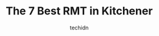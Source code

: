 ---
layout: ampstory
image: https://i0.wp.com/www.auto.or.id/wp-content/uploads/2023/06/joy-registered-massage-therapy-and-osteopathy-clinic-0-kitchener-1686323702.jpeg?resize=640,853
author: techidn
featured: false
description: Kitchener, Ontario, Canada is a haven for RMT enthusiasts, boasting an impressive array of 7 top-notch establishments. Whether youre a seasoned connoisseur or simply curious to explore the 
title: The 7 Best RMT in Kitchener
cover:
   title: The 7 Best RMT in Kitchener
   subtitle: AUTO.OR.ID
   background: https://www.auto.or.id/wp-content/uploads/2023/06/joy-registered-massage-therapy-and-osteopathy-clinic-0-kitchener-1686323702.jpeg

pages: 
 - layout: thirds
   top: <h1>#1 Massage Addict</h1>
   bottom: "<p>Caralyn is amazing! I had her for the first time today and she did a fantastic job on the sore muscles in my shoulder. Hands down the best massage Ive ever received an</p>"
   background: https://www.auto.or.id/wp-content/uploads/2023/06/joy-registered-massage-therapy-and-osteopathy-clinic-1-kitchener-1686323704.jpeg
   backgroundblur: true
 - layout: thirds
   top: <h1>#2 Encompass Health & Wellness</h1>
   bottom: "<p>130 Weber St W #202, Kitchener, ON N2H 4A2, Canada</p>"
   background: https://www.auto.or.id/wp-content/uploads/2023/06/joy-registered-massage-therapy-and-osteopathy-clinic-2-kitchener-1686323704.jpeg
   cta:
      link: https://www.auto.or.id/the-7-best-rmt-in-kitchener/
      text: The 7 Best RMT in Kitchener
 - layout: thirds
   top: <h1>#3 Savannah Massage Therapy and Wellness Clinic</h1>
   bottom: "<p>148 Manitou Dr #203, Kitchener, ON N2C 1L3, Canada</p>"
   background: https://images.unsplash.com/photo-1573806719978-9f22b2360fad?ixlib=rb-4.0.3&ixid=MnwxMjA3fDB8MHxwaG90by1wYWdlfHx8fGVufDB8fHx8&auto=format&fit=crop&w=640&h=853&q=80
   cta:
      link: https://www.auto.or.id/the-7-best-rmt-in-kitchener/
      text: The 7 Best RMT in Kitchener
 - layout: thirds
   top: <h1>#4 MassageWorks</h1>
   bottom: "<p>325 Max Becker Dr, Kitchener, ON N2E 4L1, Canada</p>"
   background: https://images.unsplash.com/photo-1639928845176-2804838ca715?ixlib=rb-4.0.3&ixid=MnwxMjA3fDB8MHxwaG90by1wYWdlfHx8fGVufDB8fHx8&auto=format&fit=crop&w=640&h=853&q=80
   cta:
      link: https://www.auto.or.id/the-7-best-rmt-in-kitchener/
      text: The 7 Best RMT in Kitchener
 - layout: thirds
   top: <h1>#5 Trinity Registered Massage Therapy</h1>
   bottom: "<p>1415 Huron Rd Unit 223, Kitchener, ON N2R 0L3, Canada</p>"
   background: https://images.unsplash.com/photo-1574786577759-aebe09a843c6?ixlib=rb-4.0.3&ixid=MnwxMjA3fDB8MHxwaG90by1wYWdlfHx8fGVufDB8fHx8&auto=format&fit=crop&w=640&h=853&q=80
   cta:
      link: https://www.auto.or.id/the-7-best-rmt-in-kitchener/
      text: The 7 Best RMT in Kitchener
 - layout: thirds
   top: <h1>#6 Kitchener Physiotherapy & Wellness</h1>
   bottom: "<p>310 King St E Unit 301, Kitchener, ON N2G 2L3, Canada</p>"
   background: https://images.unsplash.com/photo-1617814065893-00757125efab?ixlib=rb-4.0.3&ixid=MnwxMjA3fDB8MHxwaG90by1wYWdlfHx8fGVufDB8fHx8&auto=format&fit=crop&w=640&h=853&q=80
   cta:
      link: https://www.auto.or.id/the-7-best-rmt-in-kitchener/
      text: The 7 Best RMT in Kitchener
 - layout: thirds
   top: <h1>#7 Joy Registered Massage Therapy and Osteopathy Clinic</h1>
   bottom: "<p>327 Wilson Ave, Kitchener, ON N2C 1H6, Canada</p>"
   background: https://images.unsplash.com/photo-1577696467479-4c92df55c24a?ixlib=rb-4.0.3&ixid=MnwxMjA3fDB8MHxwaG90by1wYWdlfHx8fGVufDB8fHx8&auto=format&fit=crop&w=640&h=853&q=80
   cta:
      link: https://www.auto.or.id/the-7-best-rmt-in-kitchener/
      text: The 7 Best RMT in Kitchener
 - layout: thirds
   middle: Continue reading...
   background: https://images.unsplash.com/photo-1586428268816-ca0069c110c5?ixlib=rb-4.0.3&ixid=MnwxMjA3fDB8MHxwaG90by1wYWdlfHx8fGVufDB8fHx8&auto=format&fit=crop&w=640&h=853&q=80
   cta:
      link: https://www.auto.or.id/the-7-best-rmt-in-kitchener/
      text: The 7 Best RMT in Kitchener

---